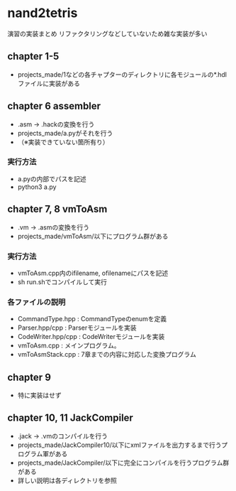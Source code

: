 # nand2tetris

演習の実装まとめ
リファクタリングなどしていないため雑な実装が多い

## chapter 1-5

* projects_made/1などの各チャプターのディレクトリに各モジュールの*.hdlファイルに実装がある

## chapter 6 assembler

* .asm -> .hackの変換を行う
* projects_made/a.pyがそれを行う
* （※実装できていない箇所有り）

### 実行方法

* a.pyの内部でパスを記述
* python3 a.py

## chapter 7, 8 vmToAsm
* .vm -> .asmの変換を行う
* projects_made/vmToAsm/以下にプログラム群がある

### 実行方法

* vmToAsm.cpp内のifilename, ofilenameにパスを記述
* sh run.shでコンパイルして実行

### 各ファイルの説明

* CommandType.hpp : CommandTypeのenumを定義
* Parser.hpp/cpp : Parserモジュールを実装
* CodeWriter.hpp/cpp : CodeWriterモジュールを実装
* vmToAsm.cpp : メインプログラム。
* vmToAsmStack.cpp : 7章までの内容に対応した変換プログラム

## chapter 9

* 特に実装はせず

## chapter 10, 11 JackCompiler

* .jack -> .vmのコンパイルを行う
* projects_made/JackCompiler10/以下にxmlファイルを出力するまで行うプログラム軍がある
* projects_made/JackCompiler/以下に完全にコンパイルを行うプログラム群がある
* 詳しい説明は各ディレクトリを参照